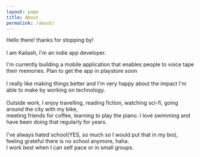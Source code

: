 ```yaml
---
layout: page
title: About
permalink: /about/
---
```


Hello there! thanks for stopping by!<br>
<br>
I am Kailash, I'm an indie app developer. <br>

I'm currently building a mobile application that enables people to voice tape their memories.
Plan to get the app in playstore soon<br>
<br>
I really like making things better and
I'm very happy about the impact I'm able to make by working on technology.<br>
<br>
Outside work, I enjoy travelling, reading fiction, watching sci-fi, going around the city with my bike, <br>
meeting friends for coffee, learning to play the piano. I love swimming and have been doing that regularly for years.<br>
<br>
I've always hated school(YES, so much so I would put that in my bio), feeling grateful there is no school anymore, haha.<br>
I work best when I can self pace or in small groups.

